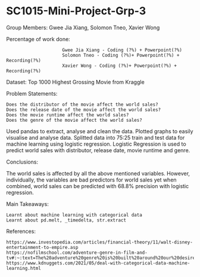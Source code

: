 # SC1015-Mini-Project-Grp-3
Group Members: Gwee Jia Xiang, Solomon Tneo, Xavier Wong

Percentage of work done: 

                         Gwee Jia Xiang - Coding (?%) + Powerpoint(?%)
                         Solomon Tneo - Coding (?%)+ Powerpoint(?%) + Recording(?%)
                         Xavier Wong - Coding (?%)+ Powerpoint(?%) + Recording(?%)
                         
Dataset: Top 1000 Highest Grossing Movie from Kraggle

Problem Statements:

    Does the distributor of the movie affect the world sales?
    Does the release date of the movie affect the world sales?
    Does the movie runtime affect the world sales?
    Does the genre of the movie affect the world sales?

Used pandas to extract, analyse and clean the data. Plotted graphs to easily visualise and analyse data. Splitted data into 75:25 train and test data for machine learning using logistic regression. Logistic Regression is used to predict world sales with distributor, release date, movie runtime and genre.

Conclusions:

The world sales is affected by all the above mentioned variables. However, individually, the variables are bad predictors for world sales yet when combined, world sales can be predicted with 68.8% precision with logistic regression.

Main Takeaways:

    Learnt about machine learning with categorical data
    Learnt about pd.melt, _timedelta, str.extract

References:
 
    https://www.investopedia.com/articles/financial-theory/11/walt-disney-entertainment-to-empire.asp
    https://nofilmschool.com/adventure-genre-in-film-and-tv#:~:text=The%20adventure%20genre%20is%20built%20around%20our%20desire%20to%20search,pure%20escapism%20for%20those%20watchin
    https://www.kdnuggets.com/2021/05/deal-with-categorical-data-machine-learning.html
